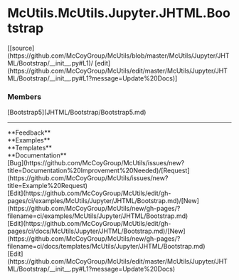 # <a id="McUtils.Jupyter.JHTML.Bootstrap">McUtils.McUtils.Jupyter.JHTML.Bootstrap</a> 
<div class="docs-source-link" markdown="1">
[[source](https://github.com/McCoyGroup/McUtils/blob/master/McUtils/Jupyter/JHTML/Bootstrap/__init__.py#L1)/
[edit](https://github.com/McCoyGroup/McUtils/edit/master/McUtils/Jupyter/JHTML/Bootstrap/__init__.py#L1?message=Update%20Docs)]
</div>
    


### Members
<div class="container alert alert-secondary bg-light">
  <div class="row">
   <div class="col" markdown="1">
[Bootstrap5](JHTML/Bootstrap/Bootstrap5.md)   
</div>
   <div class="col" markdown="1">
   
</div>
   <div class="col" markdown="1">
   
</div>
</div>
</div>













---


<div markdown="1" class="text-secondary">
<div class="container">
  <div class="row">
   <div class="col" markdown="1">
**Feedback**   
</div>
   <div class="col" markdown="1">
**Examples**   
</div>
   <div class="col" markdown="1">
**Templates**   
</div>
   <div class="col" markdown="1">
**Documentation**   
</div>
   <div class="col" markdown="1">
   
</div>
   <div class="col" markdown="1">
   
</div>
   <div class="col" markdown="1">
   
</div>
</div>
  <div class="row">
   <div class="col" markdown="1">
[Bug](https://github.com/McCoyGroup/McUtils/issues/new?title=Documentation%20Improvement%20Needed)/[Request](https://github.com/McCoyGroup/McUtils/issues/new?title=Example%20Request)   
</div>
   <div class="col" markdown="1">
[Edit](https://github.com/McCoyGroup/McUtils/edit/gh-pages/ci/examples/McUtils/Jupyter/JHTML/Bootstrap.md)/[New](https://github.com/McCoyGroup/McUtils/new/gh-pages/?filename=ci/examples/McUtils/Jupyter/JHTML/Bootstrap.md)   
</div>
   <div class="col" markdown="1">
[Edit](https://github.com/McCoyGroup/McUtils/edit/gh-pages/ci/docs/McUtils/Jupyter/JHTML/Bootstrap.md)/[New](https://github.com/McCoyGroup/McUtils/new/gh-pages/?filename=ci/docs/templates/McUtils/Jupyter/JHTML/Bootstrap.md)   
</div>
   <div class="col" markdown="1">
[Edit](https://github.com/McCoyGroup/McUtils/edit/master/McUtils/Jupyter/JHTML/Bootstrap/__init__.py#L1?message=Update%20Docs)   
</div>
   <div class="col" markdown="1">
   
</div>
   <div class="col" markdown="1">
   
</div>
   <div class="col" markdown="1">
   
</div>
</div>
</div>
</div>